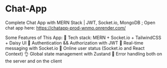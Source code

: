# Chat-App
Complete Chat App with MERN Stack | JWT, Socket.io, MongoDB
;    Open chat app here: https://chatapp-prod-wnmo.onrender.com/

Some Features of This App:
🌟 Tech stack: MERN + Socket.io + TailwindCSS + Daisy UI
🎃 Authentication && Authorization with JWT
👾 Real-time messaging with Socket.io
🚀 Online user status (Socket.io and React Context)
👌  Global state management with Zustand
🐞 Error handling both on the server and on the client
